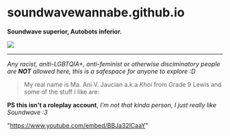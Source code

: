 # soundwavewannabe.github.io
**Soundwave superior, Autobots inferior.**


<img src="https://encrypted-tbn0.gstatic.com/images?q=tbn:ANd9GcQxD1FKPizJeS8IHl5bV3HeZRz4SjssoOynag&usqp=CAU">

---
*Any racist, aniti-LGBTQIA+, anti-feminist or otherwise disciminatory people are **NOT** allowed here, this is a safespace for anyone to explore :D*




> My real name is Ma. Ani V. Jaucian a.k.a *Khoi* from Grade 9 Lewis and some of the stuff I like are:


**PS this isn't a roleplay account**, *I'm not that kinda person, I just really like Soundwave :3*


"https://www.youtube.com/embed/BBJa32lCaaY" 
